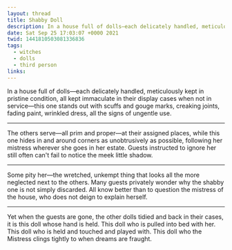 ```yaml
---
layout: thread
title: Shabby Doll
description: In a house full of dolls—each delicately handled, meticulously kept in pristine condition, all kept immaculate in their display cases when not in service—this one stands out with scuffs and gouge marks, creaking joints, fading paint, wrinkled dress, all the signs of ungentle use.
date: Sat Sep 25 17:03:07 +0000 2021
twid: 1441810503081336836
tags:
  - witches
  - dolls
  - third person
links:
---
```

<article class="thread">
<section class="tweet">
<p>In a house full of dolls—each delicately handled, meticulously kept in pristine condition, all kept immaculate in their display cases when not in service—this one stands out with scuffs and gouge marks, creaking joints, fading paint, wrinkled dress, all the signs of ungentle use.</p>
</section>
<hr class="tweet_sep">
<section class="tweet">
<p>The others serve—all prim and proper—at their assigned places, while this one hides in and around corners as unobtrusively as possible, following her mistress wherever she goes in her estate. Guests instructed to ignore her still often can't fail to notice the meek little shadow.</p>
</section>
<hr class="tweet_sep">
<section class="tweet">
<p>Some pity her—the wretched, unkempt thing that looks all the more neglected next to the others. Many guests privately wonder why the shabby one is not simply discarded. All know better than to question the mistress of the house, who does not deign to explain herself.</p>
</section>
<hr class="tweet_sep">
<section class="tweet">
<p>Yet when the guests are gone, the other dolls tidied and back in their cases, it is this doll whose hand is held. This doll who is pulled into bed with her. This doll who is held and touched and played with. This doll who the Mistress clings tightly to when dreams are fraught.</p>
</section>
</article>
